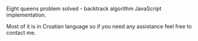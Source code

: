 Eight queens problem solved - backtrack algorithm JavaScript implementation.


Most of it is in Croatian language so if you need any assistance feel free to contact me. 
